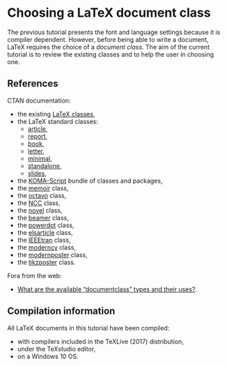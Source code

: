 # Choosing a LaTeX document class


The previous tutorial presents the font and language settings because it is compiler dependent.
However, before being able to write a document, LaTeX requires the choice of a *document class*.
The aim of the current tutorial is to review the existing classes and to help the user in choosing one.


## References

CTAN documentation:
* the existing [LaTeX classes](https://ctan.org/topic/class),
* the LaTeX standard classes:
	* [article](https://ctan.org/pkg/article),
	* [report](https://ctan.org/pkg/report),
	* [book](https://ctan.org/pkg/book),
	* [letter](https://ctan.org/pkg/letter),
	* [minimal](https://ctan.org/pkg/minimal),
	* [standalone](https://ctan.org/pkg/standalone),
	* [slides](https://ctan.org/pkg/slides),
* the [KOMA-Script](https://ctan.org/pkg/koma-script) bundle of classes and packages,
* the [memoir](https://ctan.org/pkg/memoir) class,
* the [octavo](https://ctan.org/pkg/octavo) class,
* the [NCC](https://ctan.org/pkg/ncclatex) class,
* the [novel](https://ctan.org/pkg/novel) class,
* the [beamer](https://ctan.org/pkg/beamer) class,
* the [powerdot](https://ctan.org/pkg/powerdot) class,
* the [elsarticle](https://ctan.org/pkg/elsarticle) class,
* the [IEEEtran](https://ctan.org/pkg/ieeetran) class,
* the [moderncv](https://ctan.org/pkg/moderncv) class,
* the [modernposter](https://ctan.org/pkg/modernposter) class,
* the [tikzposter](https://ctan.org/pkg/tikzposter) class.

Fora from the web:
* [What are the available “documentclass” types and their uses?](https://tex.stackexchange.com/questions/782/what-are-the-available-documentclass-types-and-their-uses).


## Compilation information

All LaTeX documents in this tutorial have been compiled:
* with compilers included in the TeXLive (2017) distribution,
* under the TeXstudio editor,
* on a Windows 10 OS.